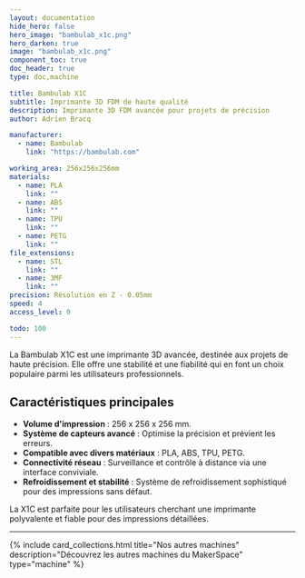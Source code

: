 ```yaml
---
layout: documentation
hide_hero: false
hero_image: "bambulab_x1c.png"
hero_darken: true
image: "bambulab_x1c.png"
component_toc: true
doc_header: true
type: doc,machine

title: Bambulab X1C
subtitle: Imprimante 3D FDM de haute qualité
description: Imprimante 3D FDM avancée pour projets de précision
author: Adrien Bracq

manufacturer:
  - name: Bambulab
    link: "https://bambulab.com"

working_area: 256x256x256mm
materials:
  - name: PLA
    link: ""
  - name: ABS
    link: ""
  - name: TPU
    link: ""
  - name: PETG
    link: ""
file_extensions:
  - name: STL
    link: ""
  - name: 3MF
    link: ""
precision: Résolution en Z - 0.05mm
speed: 4
access_level: 0

todo: 100
---
```


La Bambulab X1C est une imprimante 3D avancée, destinée aux projets de haute précision. Elle offre une stabilité et une fiabilité qui en font un choix populaire parmi les utilisateurs professionnels.

## Caractéristiques principales

- **Volume d'impression** : 256 x 256 x 256 mm.
- **Système de capteurs avancé** : Optimise la précision et prévient les erreurs.
- **Compatible avec divers matériaux** : PLA, ABS, TPU, PETG.
- **Connectivité réseau** : Surveillance et contrôle à distance via une interface conviviale.
- **Refroidissement et stabilité** : Système de refroidissement sophistiqué pour des impressions sans défaut.

La X1C est parfaite pour les utilisateurs cherchant une imprimante polyvalente et fiable pour des impressions détaillées.

---

{%
  include card_collections.html
  title="Nos autres machines"
  description="Découvrez les autres machines du MakerSpace"
  type="machine"
%}
